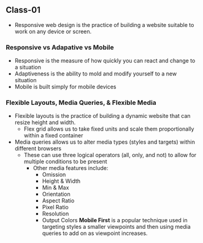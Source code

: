 ## Class-01


- Responsive web design is the practice of building a website suitable to work on any device or screen.


### Responsive vs Adapative vs Mobile

- Responsive is the measure of how quickly you can react and change to a situation
- Adaptiveness is the ability to mold and modify yourself to a new situation
- Mobile is built simply for mobile devices

### Flexible Layouts, Media Queries, & Flexible Media

- Flexible layouts is the practice of building a dynamic website that can resize height and width.
    - Flex grid allows us to take fixed units and scale them proportionally within a fixed container
- Media queries allows us to alter media types (styles and targets) within different browsers
    - These can use three logical operators (all, only, and not) to allow for multiple conditions to be present
      - Other media features include:
        - Omission
        - Height & Width
        - Min & Max
        - Orientation
        - Aspect Ratio
        - Pixel Ratio
        - Resolution
        - Output Colors
**Mobile First** is a popular technique used in targeting styles a smaller viewpoints and then using media queries to add on as viewpoint increases.



